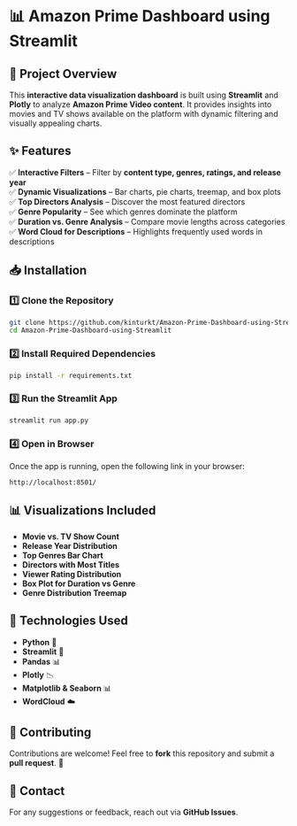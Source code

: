 # 📊 Amazon Prime Dashboard using Streamlit

## 🚀 Project Overview
This **interactive data visualization dashboard** is built using **Streamlit** and **Plotly** to analyze **Amazon Prime Video content**. It provides insights into movies and TV shows available on the platform with dynamic filtering and visually appealing charts.

## ✨ Features
✅ **Interactive Filters** – Filter by **content type, genres, ratings, and release year**  
✅ **Dynamic Visualizations** – Bar charts, pie charts, treemap, and box plots  
✅ **Top Directors Analysis** – Discover the most featured directors  
✅ **Genre Popularity** – See which genres dominate the platform  
✅ **Duration vs. Genre Analysis** – Compare movie lengths across categories  
✅ **Word Cloud for Descriptions** – Highlights frequently used words in descriptions  

## 📥 Installation
### 1️⃣ Clone the Repository
```bash
git clone https://github.com/kinturkt/Amazon-Prime-Dashboard-using-Streamlit.git
cd Amazon-Prime-Dashboard-using-Streamlit
```

### 2️⃣ Install Required Dependencies
```bash
pip install -r requirements.txt
```

### 3️⃣ Run the Streamlit App
```bash
streamlit run app.py
```

### 4️⃣ Open in Browser
Once the app is running, open the following link in your browser:
```
http://localhost:8501/
```

## 📊 Visualizations Included
- **Movie vs. TV Show Count**  
- **Release Year Distribution**  
- **Top Genres Bar Chart**  
- **Directors with Most Titles**  
- **Viewer Rating Distribution**  
- **Box Plot for Duration vs Genre**  
- **Genre Distribution Treemap**  

## 📌 Technologies Used
- **Python** 🐍
- **Streamlit** 🎈
- **Pandas** 📊
- **Plotly** 📉
- **Matplotlib & Seaborn** 📊
- **WordCloud** ☁️

## 🤝 Contributing
Contributions are welcome! Feel free to **fork** this repository and submit a **pull request**. 🚀

## 📧 Contact
For any suggestions or feedback, reach out via **GitHub Issues**.
